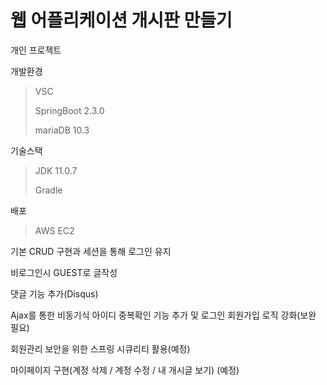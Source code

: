 # 웹 어플리케이션 개시판 만들기



개인 프로젝트 

개발환경

> VSC 
>
> SpringBoot 2.3.0
>
> mariaDB 10.3

기술스택

> JDK 11.0.7
>
> Gradle

배포 

> AWS EC2

기본 CRUD 구현과 세션을 통해 로그인 유지

비로그인시 GUEST로 글작성

댓글 기능 추가(Disqus)

Ajax를 통한 비동기식 아이디 중복확인 기능 추가 및 로그인 회원가입 로직 강화(보완 필요)

회원관리 보안을 위한 스프링 시큐리티 활용(예정)

마이페이지 구현(계정 삭제 / 계정 수정 / 내 개시글 보기) (예정)

